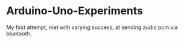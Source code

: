 # Arduino-Uno-Experiments
My first attempt, met with varying success, at sending audio pcm via bluetooth.
